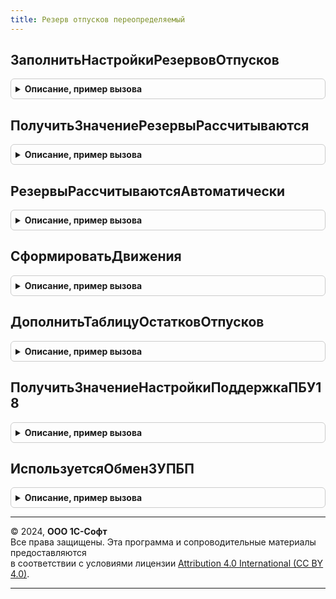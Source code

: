 ```yaml
---
title: Резерв отпусков переопределяемый
---
```



## ЗаполнитьНастройкиРезервовОтпусков
<details style="margin: 1em 0; padding: 0.5em; border: 1px solid #ccc; border-radius: 6px;">

<summary style="font-weight: bold; cursor: pointer;">Описание, пример вызова</summary>

```bsl

// Дозаполнение параметров структуры с настройками.
//
// Параметры:
//   Настройки - Структура - Описание в ОМ.РезервОтпусков.НастройкиРезервовОтпусков().
//   Организация - Спр.Организации.СправочникСсылка - Организация.
//   Период - Дата - Период дат.
//
Процедура ЗаполнитьНастройкиРезервовОтпусков(Настройки, Организация, Период) Экспорт
```

Пример вызова
```bsl
РезервОтпусковПереопределяемый.ЗаполнитьНастройкиРезервовОтпусков(Настройки, Организация, Период) 
```
</details>

## ПолучитьЗначениеРезервыРассчитываются
<details style="margin: 1em 0; padding: 0.5em; border: 1px solid #ccc; border-radius: 6px;">

<summary style="font-weight: bold; cursor: pointer;">Описание, пример вызова</summary>

```bsl

// Уточняет необходимость выполнять расчет резервов, устанавливается в Ложь,
// когда резервы рассчитываются в другой программе.
//
// Параметры:
//	РезервыРассчитываются - тип булево.
//
Процедура ПолучитьЗначениеРезервыРассчитываются(РезервыРассчитываются) Экспорт
```

Пример вызова
```bsl
РезервОтпусковПереопределяемый.ПолучитьЗначениеРезервыРассчитываются(РезервыРассчитываются) 
```
</details>

## РезервыРассчитываютсяАвтоматически
<details style="margin: 1em 0; padding: 0.5em; border: 1px solid #ccc; border-radius: 6px;">

<summary style="font-weight: bold; cursor: pointer;">Описание, пример вызова</summary>

```bsl

// Уточняет возможность использования автоматического расчета резервов,
// устанавливается в Ложь, когда авторасчет резервов отключен.
//
// Возвращаемое значение:
//  Булево - Истина, если используется авторасчет.
//
Функция РезервыРассчитываютсяАвтоматически() Экспорт
```

Пример вызова
```bsl
Результат = РезервОтпусковПереопределяемый.РезервыРассчитываютсяАвтоматически() 
```
</details>

## СформироватьДвижения
<details style="margin: 1em 0; padding: 0.5em; border: 1px solid #ccc; border-radius: 6px;">

<summary style="font-weight: bold; cursor: pointer;">Описание, пример вызова</summary>

```bsl

// Процедура предназначена для формирования движений по месту внедрения.
//
// Параметры:
//	Объект - конкретный экземпляр документа Начисление оценочных обязательств по отпускам (ДокументОбъект.НачислениеОценочныхОбязательствПоОтпускам)
//	Отказ  - булево, признак отказа от проведения документа.
//	РежимПроведения - режим проведения документа.
//
Процедура СформироватьДвижения(Объект, Отказ, РежимПроведения) Экспорт
```

Пример вызова
```bsl
РезервОтпусковПереопределяемый.СформироватьДвижения(Объект, Отказ, РежимПроведения) 
```
</details>

## ДополнитьТаблицуОстатковОтпусков
<details style="margin: 1em 0; padding: 0.5em; border: 1px solid #ccc; border-radius: 6px;">

<summary style="font-weight: bold; cursor: pointer;">Описание, пример вызова</summary>

```bsl

// Процедура предназначена для дополнения таблицы параметров данными об остатках отпусков
// и ФОТ с учетом специфики места внедрения.
//
// Параметры:
//   Организация - Спр.Организации.СправочникСсылка - Организация.
//   Период - Дата - Период дат.
//   ОстаткиОтпусков - таблица значений.
//		Структура таблицы ОстаткиОтпусков.
//			Организация
//			Подразделение
//			МестоВСтруктуреПредприятия
//			Сотрудник
//			СпособОтраженияЗарплатыВБухучете
//			СтатьяФинансирования
//			ОблагаетсяЕНВД
//			ОстатокОтпусков
//			СреднийЗаработок
//
Процедура ДополнитьТаблицуОстатковОтпусков(Организация, Период, ОстаткиОтпусков) Экспорт
```

Пример вызова
```bsl
РезервОтпусковПереопределяемый.ДополнитьТаблицуОстатковОтпусков(Организация, Период, ОстаткиОтпусков) 
```
</details>

## ПолучитьЗначениеНастройкиПоддержкаПБУ18
<details style="margin: 1em 0; padding: 0.5em; border: 1px solid #ccc; border-radius: 6px;">

<summary style="font-weight: bold; cursor: pointer;">Описание, пример вызова</summary>

```bsl

// Процедура предназначена для получения настройки учетной политики ПоддержкаПБУ18
// с учетом специфики места внедрения.
//
// Параметры:
// 	Организация - СправочникСсылка.Организации - организация (филиал), по которой получается настройка.
// 	ДатаАктуальности - Дата - дата, на которую получается настройка.
// 	ПоддержкаПБУ18 - Булево - в параметр помещается вычисленное значение настройки.
//
Процедура ПолучитьЗначениеНастройкиПоддержкаПБУ18(Организация, ДатаАктуальности, ПоддержкаПБУ18) Экспорт
```

Пример вызова
```bsl
РезервОтпусковПереопределяемый.ПолучитьЗначениеНастройкиПоддержкаПБУ18(Организация, ДатаАктуальности, ПоддержкаПБУ18) 
```
</details>

## ИспользуетсяОбменЗУПБП
<details style="margin: 1em 0; padding: 0.5em; border: 1px solid #ccc; border-radius: 6px;">

<summary style="font-weight: bold; cursor: pointer;">Описание, пример вызова</summary>

```bsl

// Процедура предназначена для получения настройки использования обмена с БП3
// с учетом специфики места внедрения.
//
// Параметры:
// 	ОбменИспользуется - Булево - в параметр помещается вычисленное значение настройки.
// 	Организация - СправочникСсылка.Организации - организация (филиал), по которой получается настройка.
//
Процедура ИспользуетсяОбменЗУПБП(ОбменИспользуется, Организация) Экспорт
```

Пример вызова
```bsl
РезервОтпусковПереопределяемый.ИспользуетсяОбменЗУПБП(ОбменИспользуется, Организация) 
```
</details>

---

© 2024, **ООО 1С-Софт**  
Все права защищены. Эта программа и сопроводительные материалы предоставляются  
в соответствии с условиями лицензии [Attribution 4.0 International (CC BY 4.0)](https://creativecommons.org/licenses/by/4.0/legalcode).

---
